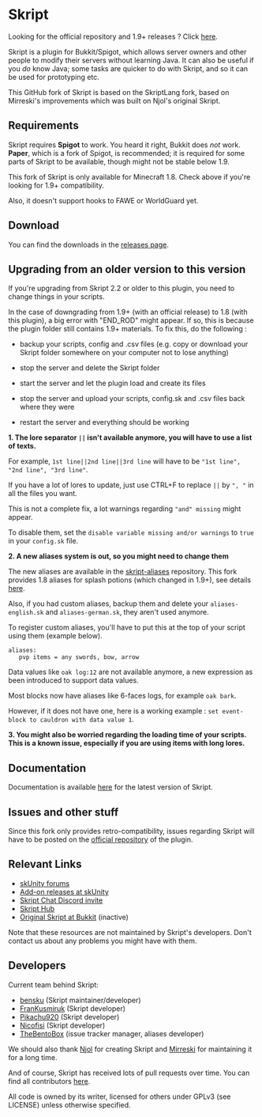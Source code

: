 # Skript
Looking for the official repository and 1.9+ releases ? Click [here](https://github.com/SkriptLang/Skript/releases).

Skript is a plugin for Bukkit/Spigot, which allows server owners and other people
to modify their servers without learning Java. It can also be useful if you
*do* know Java; some tasks are quicker to do with Skript, and so it can be used
for prototyping etc.

This GitHub fork of Skript is based on the SkriptLang fork, based on Mirreski's improvements
which was built on Njol's original Skript.

## Requirements
Skript requires **Spigot** to work. You heard it right, Bukkit does *not* work.
**Paper**, which is a fork of Spigot, is recommended; it is required for some
parts of Skript to be available, though might not be stable below 1.9.

This fork of Skript is only available for Minecraft 1.8. Check above if you're
looking for 1.9+ compatibility.

Also, it doesn't support hooks to FAWE or WorldGuard yet.

## Download
You can find the downloads in the [releases page](https://github.com/Matocolotoe/Skript/releases).

## Upgrading from an older version to this version
If you're upgrading from Skript 2.2 or older to this plugin, you need to change things in your scripts.

In the case of downgrading from 1.9+ (with an official release) to 1.8 (with this plugin), a big error with "END_ROD" might appear. If so,
this is because the plugin folder still contains 1.9+ materials. To fix this, do the following :

- backup your scripts, config and .csv files (e.g. copy or download your Skript folder somewhere on your computer not to lose anything)

- stop the server and delete the Skript folder

- start the server and let the plugin load and create its files

- stop the server and upload your scripts, config.sk and .csv files back where they were

- restart the server and everything should be working


**1. The lore separator `||` isn't available anymore, you will have to use a list of texts.**


For example, `1st line||2nd line||3rd line` will have to be `"1st line", "2nd line", "3rd line"`.


If you have a lot of lores to update, just use CTRL+F to replace `||` by `", "` in all the files you want.


This is not a complete fix, a lot warnings regarding `"and" missing` might appear.

To disable them, set the `disable variable missing and/or warnings` to `true` in your `config.sk` file.


**2. A new aliases system is out, so you might need to change them**


The new aliases are available in the [skript-aliases](https://github.com/SkriptLang/skript-aliases) repository.
This fork provides 1.8 aliases for splash potions (which changed in 1.9+), see details
[here](https://github.com/Matocolotoe/Skript-1.8/tree/master/skript-aliases/brewing.sk).

Also, if you had custom aliases, backup them and delete your `aliases-english.sk` and `aliases-german.sk`, they aren't used anymore.

To register custom aliases, you'll have to put this at the top of your script using them (example below).
```
aliases:
   pvp items = any swords, bow, arrow
```


Data values like `oak log:12` are not available anymore, a new expression as been introduced to support data values.

Most blocks now have aliases like 6-faces logs, for example `oak bark`.

However, if it does not have one, here is a working example : `set event-block to cauldron with data value 1`.


**3. You might also be worried regarding the loading time of your scripts. This is a known issue, especially if you are
using items with long lores.**

## Documentation
Documentation is available [here](https://skriptlang.github.io/Skript) for the
latest version of Skript.

## Issues and other stuff
Since this fork only provides retro-compatibility, issues regarding Skript will have to be posted
on the [official repository](https://github.com/SkriptLang/Skript) of the plugin.

## Relevant Links
* [skUnity forums](https://forums.skunity.com)
* [Add-on releases at skUnity](https://forums.skunity.com/forums/addon-releases)
* [Skript Chat Discord invite](https://discord.gg/0lx4QhQvwelCZbEX)
* [Skript Hub](https://skripthub.net)
* [Original Skript at Bukkit](https://dev.bukkit.org/bukkit-plugins/skript) (inactive)

Note that these resources are not maintained by Skript's developers. Don't
contact us about any problems you might have with them.

## Developers
Current team behind Skript:

* [bensku](https://github.com/bensku) (Skript maintainer/developer)
* [FranKusmiruk](https://github.com/FranKusmiruk) (Skript developer)
* [Pikachu920](https://github.com/Pikachu920) (Skript developer)
* [Nicofisi](https://github.com/Nicofisi) (Skript developer)
* [TheBentoBox](https://github.com/TheBentoBox) (issue tracker manager, aliases developer)

We should also thank [Njol](https://github.com/Njol) for creating
Skript and [Mirreski](https://github.com/Mirreski) for maintaining it for a
long time.

And of course, Skript has received lots of pull requests over time.
You can find all contributors [here](https://github.com/SkriptLang/Skript/graphs/contributors).

All code is owned by its writer, licensed for others under GPLv3 (see LICENSE)
unless otherwise specified.
